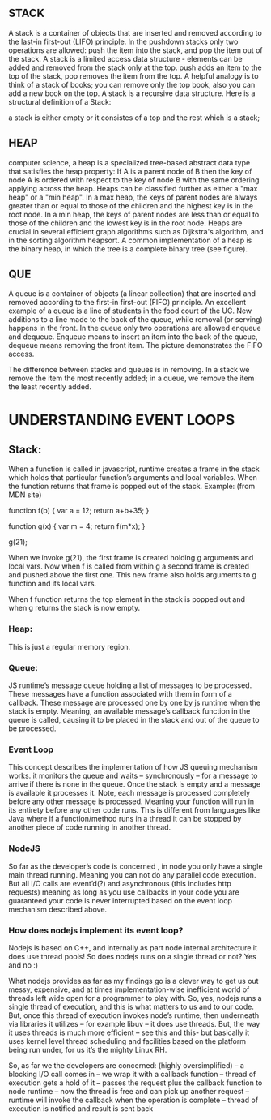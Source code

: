 
## STACK
A stack is a container of objects that are inserted and removed according to the last-in first-out (LIFO) principle. In the pushdown stacks only two operations are allowed: push the item into the stack, and pop the item out of the stack. A stack is a limited access data structure - elements can be added and removed from the stack only at the top. push adds an item to the top of the stack, pop removes the item from the top. A helpful analogy is to think of a stack of books; you can remove only the top book, also you can add a new book on the top.
A stack is a recursive data structure. Here is a structural definition of a Stack:

a stack is either empty or
it consistes of a top and the rest which is a stack;

## HEAP
computer science, a heap is a specialized tree-based abstract data type that satisfies the heap property: If A is a parent node of B then the key of node A is ordered with respect to the key of node B with the same ordering applying across the heap. Heaps can be classified further as either a "max heap" or a "min heap". In a max heap, the keys of parent nodes are always greater than or equal to those of the children and the highest key is in the root node. In a min heap, the keys of parent nodes are less than or equal to those of the children and the lowest key is in the root node. Heaps are crucial in several efficient graph algorithms such as Dijkstra's algorithm, and in the sorting algorithm heapsort. A common implementation of a heap is the binary heap, in which the tree is a complete binary tree (see figure).

## QUE

A queue is a container of objects (a linear collection) that are inserted and removed according to the first-in first-out (FIFO) principle. An excellent example of a queue is a line of students in the food court of the UC. New additions to a line made to the back of the queue, while removal (or serving) happens in the front. In the queue only two operations are allowed enqueue and dequeue. Enqueue means to insert an item into the back of the queue, dequeue means removing the front item. The picture demonstrates the FIFO access.

The difference between stacks and queues is in removing. In a stack we remove the item the most recently added; in a queue, we remove the item the least recently added.


# UNDERSTANDING EVENT LOOPS

## Stack:
When a function is called in javascript, runtime creates a frame in the stack which holds that particular function’s arguments and local variables. When the function returns that frame is popped out of the stack. Example: (from MDN site)

function f(b) {
var a = 12;
return a+b+35;
}

function g(x) {
var m = 4;
return f(m*x);
}

g(21);

When we invoke g(21), the first frame is created holding g arguments and local vars. Now when f is called from within g a second frame is created and pushed above the first one. This new frame also holds arguments to g function and its local vars.

When f function returns the top element in the stack is popped out and when g returns the stack is now empty.

### Heap:
This is just a regular memory region.

### Queue:
JS runtime’s message queue holding a list of messages to be processed. These messages have a function associated with them in form of a callback. These message are processed one by one by js runtime when the stack is empty. Meaning, an available message’s callback function in the queue is called, causing it to be placed in the stack and out of the queue to be processed.

### Event Loop
This concept describes the implementation of how JS queuing mechanism works. it monitors the queue and waits – synchronously – for a message to arrive if there is none in the queue. Once the stack is empty and a message is available it processes it. Note, each message is processed completely before any other message is processed. Meaning your function will run in its entirety before any other code runs. This is different from languages like Java where if a function/method runs in a thread it can be stopped by another piece of code running in another thread.

### NodeJS
So far as the developer’s code is concerned , in node you only have a single main thread running. Meaning you can not do any parallel code execution. But all I/O calls are event’d(?) and asynchronous (this includes http requests) meaning as long as you use callbacks in your code you are guaranteed your code is never interrupted based on the event loop mechanism described above.

### How does nodejs implement its event loop?
Nodejs is based on C++, and internally as part node internal architecture it does use thread pools!
So does nodejs runs on a single thread or not? Yes and no :)

What nodejs provides as far as my findings go is a clever way to get us out messy, expensive, and at times implementation-wise inefficient world of threads left wide open for a programmer to play with. So, yes, nodejs runs a single thread of execution, and this is what matters to us and to our code. But, once this thread of execution invokes node’s runtime, then underneath via libraries it utilizes – for example libuv – it does use threads. But, the way it uses threads is much more efficient – see this and this- but basically it uses kernel level thread scheduling and facilities based on the platform being run under, for us it’s the mighty Linux RH.

So, as far we the developers are concerned: (highly oversimplified)
– a blocking I/O call comes in
– we wrap it with a callback function
– thread of execution gets a hold of it
– passes the request plus the callback function to node runtime
– now the thread is free and can pick up another request
– runtime will invoke the callback when the operation is complete
– thread of execution is notified and result is sent back
